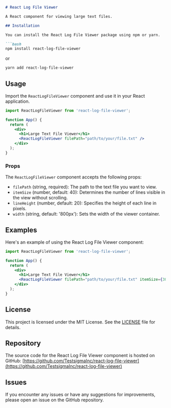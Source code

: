 ```markdown
# React Log File Viewer

A React component for viewing large text files.

## Installation

You can install the React Log File Viewer package using npm or yarn.

```bash
npm install react-log-file-viewer
```

or

```bash
yarn add react-log-file-viewer
```

## Usage

Import the `ReactLogFileViewer` component and use it in your React application.

```jsx
import ReactLogFileViewer from 'react-log-file-viewer';

function App() {
  return (
    <div>
      <h1>Large Text File Viewer</h1>
      <ReactLogFileViewer filePath="path/to/your/file.txt" />
    </div>
  );
}
```

### Props

The `ReactLogFileViewer` component accepts the following props:

- `filePath` (string, required): The path to the text file you want to view.
- `itemSize` (number, default: 40): Determines the number of lines visible in the view without scrolling.
- `lineHeight` (number, default: 20): Specifies the height of each line in pixels.
- `width` (string, default: '800px'): Sets the width of the viewer container.

## Examples

Here's an example of using the React Log File Viewer component:

```jsx
import ReactLogFileViewer from 'react-log-file-viewer';

function App() {
  return (
    <div>
      <h1>Large Text File Viewer</h1>
      <ReactLogFileViewer filePath="path/to/your/file.txt" itemSize={30} lineHeight={25} width="1000px" />
    </div>
  );
}
```

## License

This project is licensed under the MIT License. See the [LICENSE](LICENSE) file for details.

## Repository

The source code for the React Log File Viewer component is hosted on GitHub: [https://github.com/TestsigmaInc/react-log-file-viewer](https://github.com/TestsigmaInc/react-log-file-viewer)

## Issues

If you encounter any issues or have any suggestions for improvements, please open an issue on the GitHub repository.

```
